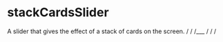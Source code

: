 # stackCardsSlider
A slider that gives the effect of a stack of cards on the screen.
   /
  /
 /___
    /
   /
  /
